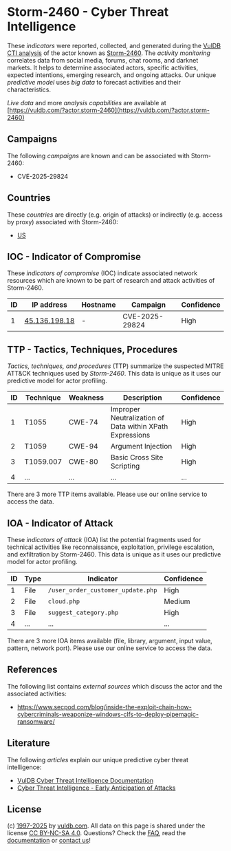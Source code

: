 # Storm-2460 - Cyber Threat Intelligence

These _indicators_ were reported, collected, and generated during the [VulDB CTI analysis](https://vuldb.com/?kb.cti) of the actor known as [Storm-2460](https://vuldb.com/?actor.storm-2460). The _activity monitoring_ correlates data from social media, forums, chat rooms, and darknet markets. It helps to determine associated actors, specific activities, expected intentions, emerging research, and ongoing attacks. Our unique _predictive model_ uses _big data_ to forecast activities and their characteristics.

_Live data_ and more _analysis capabilities_ are available at [https://vuldb.com/?actor.storm-2460](https://vuldb.com/?actor.storm-2460)

## Campaigns

The following _campaigns_ are known and can be associated with Storm-2460:

* CVE-2025-29824

## Countries

These _countries_ are directly (e.g. origin of attacks) or indirectly (e.g. access by proxy) associated with Storm-2460:

* [US](https://vuldb.com/?country.us)

## IOC - Indicator of Compromise

These _indicators of compromise_ (IOC) indicate associated network resources which are known to be part of research and attack activities of Storm-2460.

ID | IP address | Hostname | Campaign | Confidence
-- | ---------- | -------- | -------- | ----------
1 | [45.136.198.18](https://vuldb.com/?ip.45.136.198.18) | - | CVE-2025-29824 | High

## TTP - Tactics, Techniques, Procedures

_Tactics, techniques, and procedures_ (TTP) summarize the suspected MITRE ATT&CK techniques used by _Storm-2460_. This data is unique as it uses our predictive model for actor profiling.

ID | Technique | Weakness | Description | Confidence
-- | --------- | -------- | ----------- | ----------
1 | T1055 | CWE-74 | Improper Neutralization of Data within XPath Expressions | High
2 | T1059 | CWE-94 | Argument Injection | High
3 | T1059.007 | CWE-80 | Basic Cross Site Scripting | High
4 | ... | ... | ... | ...

There are 3 more TTP items available. Please use our online service to access the data.

## IOA - Indicator of Attack

These _indicators of attack_ (IOA) list the potential fragments used for technical activities like reconnaissance, exploitation, privilege escalation, and exfiltration by Storm-2460. This data is unique as it uses our predictive model for actor profiling.

ID | Type | Indicator | Confidence
-- | ---- | --------- | ----------
1 | File | `/user_order_customer_update.php` | High
2 | File | `cloud.php` | Medium
3 | File | `suggest_category.php` | High
4 | ... | ... | ...

There are 3 more IOA items available (file, library, argument, input value, pattern, network port). Please use our online service to access the data.

## References

The following list contains _external sources_ which discuss the actor and the associated activities:

* https://www.secpod.com/blog/inside-the-exploit-chain-how-cybercriminals-weaponize-windows-clfs-to-deploy-pipemagic-ransomware/

## Literature

The following _articles_ explain our unique predictive cyber threat intelligence:

* [VulDB Cyber Threat Intelligence Documentation](https://vuldb.com/?kb.cti)
* [Cyber Threat Intelligence - Early Anticipation of Attacks](https://www.scip.ch/en/?labs.20201022)

## License

(c) [1997-2025](https://vuldb.com/?kb.changelog) by [vuldb.com](https://vuldb.com/?kb.about). All data on this page is shared under the license [CC BY-NC-SA 4.0](https://creativecommons.org/licenses/by-nc-sa/4.0/). Questions? Check the [FAQ](https://vuldb.com/?kb.faq), read the [documentation](https://vuldb.com/?kb) or [contact us](https://vuldb.com/?contact)!
